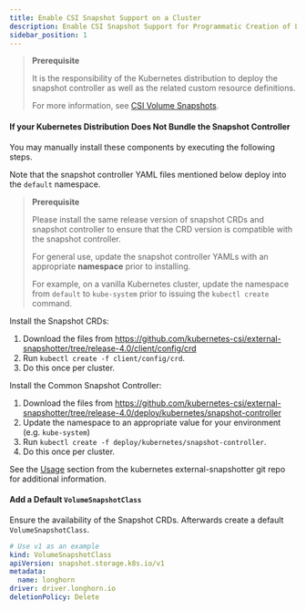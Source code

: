 ```yaml
---
title: Enable CSI Snapshot Support on a Cluster
description: Enable CSI Snapshot Support for Programmatic Creation of Longhorn Snapshots/Backups
sidebar_position: 1
---
```


<head>
  <link rel="canonical" href="https://main--longhornio-docusaurus.netlify.app/snapshots-and-backups/csi-snapshot-support/enable-csi-snapshot-support"/>
</head>

> **Prerequisite**
>
> It is the responsibility of the Kubernetes distribution to deploy the snapshot controller as well as the related custom resource definitions.
>
> For more information, see [CSI Volume Snapshots](https://kubernetes.io/docs/concepts/storage/volume-snapshots/).

#### If your Kubernetes Distribution Does Not Bundle the Snapshot Controller

You may manually install these components by executing the following steps.

Note that the snapshot controller YAML files mentioned below deploy into the `default` namespace.

> **Prerequisite**
>
> Please install the same release version of snapshot CRDs and snapshot controller to ensure that the CRD version is compatible with the snapshot controller.
>
> For general use, update the snapshot controller YAMLs with an appropriate **namespace** prior to installing.
>
> For example, on a vanilla Kubernetes cluster, update the namespace from `default` to `kube-system` prior to issuing the `kubectl create` command.

Install the Snapshot CRDs:
1. Download the files from https://github.com/kubernetes-csi/external-snapshotter/tree/release-4.0/client/config/crd
2. Run `kubectl create -f client/config/crd`.
3. Do this once per cluster.

Install the Common Snapshot Controller:
1. Download the files from https://github.com/kubernetes-csi/external-snapshotter/tree/release-4.0/deploy/kubernetes/snapshot-controller
2. Update the namespace to an appropriate value for your environment (e.g. `kube-system`)
3. Run `kubectl create -f deploy/kubernetes/snapshot-controller`.
3. Do this once per cluster.

See the [Usage](https://github.com/kubernetes-csi/external-snapshotter#usage) section from the kubernetes
external-snapshotter git repo for additional information.

#### Add a Default `VolumeSnapshotClass`
Ensure the availability of the Snapshot CRDs. Afterwards create a default `VolumeSnapshotClass`.
```yaml
# Use v1 as an example
kind: VolumeSnapshotClass
apiVersion: snapshot.storage.k8s.io/v1
metadata:
  name: longhorn
driver: driver.longhorn.io
deletionPolicy: Delete
```
